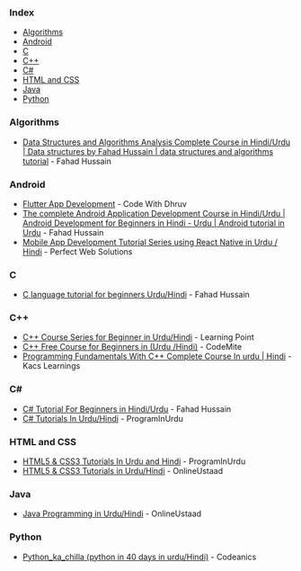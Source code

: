 ### Index

* [Algorithms](#algorithms)
* [Android](#android)
* [C](#c)
* [C++](#cplusplus)
* [C#](#csharp)
* [HTML and CSS](#html-and-css)
* [Java](#java)
* [Python](#python)


### <a id="algorithms"></a>Algorithms

* [Data Structures and Algorithms Analysis Complete Course in Hindi/Urdu \| Data structures by Fahad Hussain \| data structures and algorithms tutorial](https://www.youtube.com/playlist?list=PLtCBuHKmdxOfPNlAKWxBqdznCcXV4iWCz) - Fahad Hussain


### <a id="android"></a>Android

* [Flutter App Development](https://www.youtube.com/playlist?list=PLlvhNpz1tBvH4Wn8rMjtscK3l2pXnC9aN) - Code With Dhruv
* [The complete Android Application Development Course in Hindi/Urdu \| Android Development for Beginners in Hindi - Urdu \| Android tutorial in Urdu](https://www.youtube.com/playlist?list=PLtCBuHKmdxOe8IWZnA515lGPKaWx5WNOE) - Fahad Hussain
* [Mobile App Development Tutorial Series using React Native in Urdu / Hindi](https://www.youtube.com/playlist?list=PL9fcHFJHtFaZ6DuInqORqFUaKiZO1XCmb) - Perfect Web Solutions


### <a id="c"></a>C

* [C language tutorial for beginners Urdu/Hindi](https://www.youtube.com/playlist?list=PLtCBuHKmdxOfDo1cChVR3jYEzLtNpGjXa) - Fahad Hussain


### <a id="cplusplus"></a>C++

* [C++ Course Series for Beginner in Urdu/Hindi](https://www.youtube.com/playlist?list=PLuuQCKO44unsLwJMkR8_koVG6vDPjMYmH) - Learning Point
* [C++ Free Course for Beginners in (Urdu /Hindi)](https://www.youtube.com/playlist?list=PLt4rWC_3rBbWnDrIv4IeC4Vm7PN1wvrNg) - CodeMite
* [Programming Fundamentals With C++ Complete Course In urdu | Hindi](https://www.youtube.com/playlist?list=PL4QkPoTgwFULciDFVJEHEwOKMtf9Q_Aqh) - Kacs Learnings


### <a id="csharp"></a>C#&lrm;

* [C# Tutorial For Beginners in Hindi/Urdu](https://www.youtube.com/playlist?list=PLtCBuHKmdxOfLseCtdZg1a3XBsDFbRVfd) - Fahad Hussain
* [C# Tutorials In Urdu/Hindi](https://youtube.com/playlist?list=PLUyYwyJA_WfQd5zeCU890TDFQAqboekyc) - ProgramInUrdu


### <a id="html-and-css"></a>HTML and CSS

* [HTML5 & CSS3 Tutorials In Urdu and Hindi](https://youtube.com/playlist?list=PLUyYwyJA_WfTr3YWWJ41_V7TrRZoq6cBT) - ProgramInUrdu
* [HTML5 & CSS3 Tutorials in Urdu/Hindi](https://www.youtube.com/playlist?list=PLU4yvac0MJbJrUWqGQbtFxOYR3gRvXxMs) - OnlineUstaad


### <a id="java"></a>Java

* [Java Programming in Urdu/Hindi](https://www.youtube.com/playlist?list=PLU4yvac0MJbKs78u32MyVgYFg9d-6DYGL) - OnlineUstaad


### <a id="python"></a>Python

* [Python_ka_chilla (python in 40 days in urdu/Hindi)](https://www.youtube.com/playlist?list=PL9XvIvvVL50HVsu-Ao8NBr0UJSO8O6lBI) - Codeanics
  
